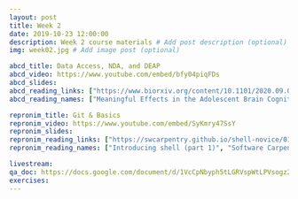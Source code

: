 ```yaml
---
layout: post
title: Week 2
date: 2019-10-23 12:00:00
description: Week 2 course materials # Add post description (optional)
img: week02.jpg # Add image post (optional)

abcd_title: Data Access, NDA, and DEAP
abcd_video: https://www.youtube.com/embed/bfy04piqFDs
abcd_slides:
abcd_reading_links: ["https://www.biorxiv.org/content/10.1101/2020.09.01.276451v1.full"]
abcd_reading_names: ["Meaningful Effects in the Adolescent Brain Cognitive Development Study"]

repronim_title: Git & Basics
repronim_video: https://www.youtube.com/embed/SyKmry47SsY
repronim_slides:
repronim_reading_links: ["https://swcarpentry.github.io/shell-novice/01-intro/index.html", "https://swcarpentry.github.io/shell-novice/", "http://practical-neuroimaging.github.io/git_parable.html#the-git-parable"]
repronim_reading_names: ["Introducing shell (part 1)", "Software Carpentry on Unix: Read at least one section of parts 2 - 7", "A git parable"]

livestream:
qa_doc: https://docs.google.com/document/d/1VcCpNbyph5tLGRVspWtLPVsogz2UMbje2f5745wWKus/edit?usp=sharing
exercises:
---
```

